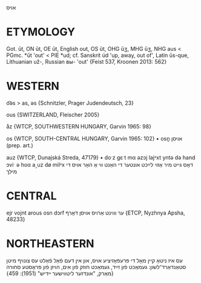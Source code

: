 אויס

ETYMOLOGY
===========
Got. ūt, ON ūt, OE ūt, English out, OS ūt, OHG ūʒ, MHG ūʒ, NHG aus < PGmc. *ūt 'out' < PIE *ud; cf. Sanskrit úd 'up, away, out of', Latin ūs-que, Lithuanian už-, Russian вы- 'out'
{Feist 537, Kroonen 2013: 562}

WESTERN
========

o͡əs > as, əs {Schnitzler, Prager Judendeutsch, 23}

ous {SWITZERLAND, Fleischer 2005}

åz {WTCP, SOUTHWESTERN HUNGARY, Garvin 1965: 98}

os {WTCP, SOUTH-CENTRAL HUNGARY, Garvin 1965: 102}
	•	osn̥ אויסן (prep. art.)

auz {WTCP, Dunajská Streda, 47179}
	•	doˑz gɛˑt mα əzɔj lajᵊxt yntə də hand ɔviˑ ə hoα a˰uz dø milᵊx דאָס גייט מיר אַזוי לײַכט אונטער די האַנט ווי אַ האָר אויס די מילך

CENTRAL
========

ejr vojnt arous osn dɔrf ער וווינט אַרויס אויסן דאָרף {ETCP, Nyzhnya Apsha, 48233}

NORTHEASTERN
==============

עס איז ניטאָ קיין מאָל די פּרעפּאָזיציע אויס, און אין דעם פֿאַל פֿאַלט עס צונויף מיטן סטאַנדאַרד־לשון: געמאַכט פֿון זײַד, געמאַכט חוזק פֿון אים, הויזן פֿון פּראָסטע סחורה
{מאַרק, "אונדזער ליטווישער ייִדיש" (1951): 459}
